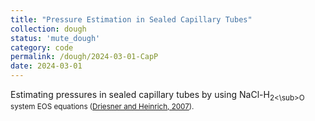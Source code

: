 ```yaml
---
title: "Pressure Estimation in Sealed Capillary Tubes"
collection: dough
status: 'mute_dough'
category: code
permalink: /dough/2024-03-01-CapP
date: 2024-03-01
---
```


Estimating pressures in sealed capillary tubes by using NaCl-H<sub>2<\sub>O system EOS equations ([Driesner and Heinrich, 2007][link]).

[link]: https://www.sciencedirect.com/science/article/pii/S0016703707002943